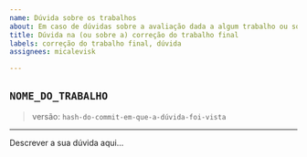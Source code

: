 ```yaml
---
name: Dúvida sobre os trabalhos
about: Em caso de dúvidas sobre a avaliação dada a algum trabalho ou sobre o método usado
title: Dúvida na (ou sobre a) correção do trabalho final
labels: correção do trabalho final, dúvida
assignees: micalevisk

---
```


## `NOME_DO_TRABALHO`
> versão: `hash-do-commit-em-que-a-dúvida-foi-vista`
---

Descrever a sua dúvida aqui...
